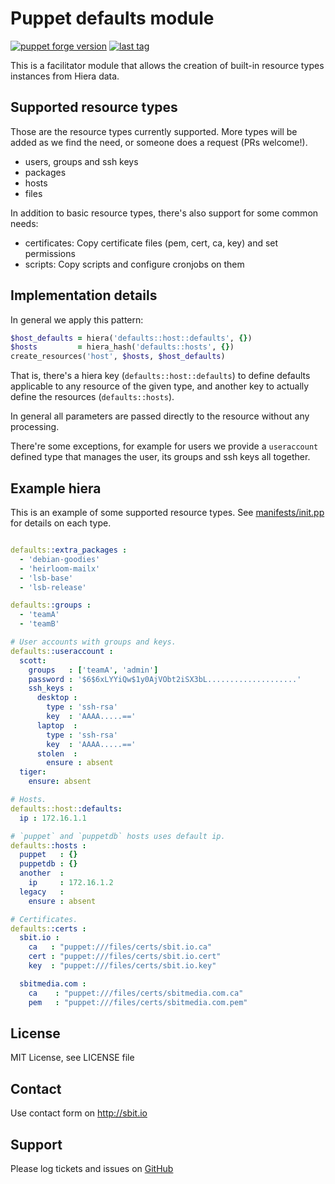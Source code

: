 # Puppet defaults module

[![puppet forge version](https://img.shields.io/puppetforge/v/sbitio/defaults.svg)](http://forge.puppetlabs.com/sbitio/defaults) [![last tag](https://img.shields.io/github/tag/sbitio/puppet-defaults.svg)](https://github.com/sbitio/puppet-defaults/tags)

This is a facilitator module that allows the creation of
built-in resource types instances from Hiera data.

## Supported resource types

Those are the resource types currently supported. More types will be added
as we find the need, or someone does a request (PRs welcome!).

 * users, groups and ssh keys
 * packages
 * hosts
 * files

In addition to basic resource types, there's also support for some common
needs:

 * certificates: Copy certificate files (pem, cert, ca, key) and set permissions
 * scripts: Copy scripts and configure cronjobs on them

## Implementation details

In general we apply this pattern:

```ruby
$host_defaults = hiera('defaults::host::defaults', {})
$hosts         = hiera_hash('defaults::hosts', {})
create_resources('host', $hosts, $host_defaults)
```

That is, there's a hiera key (`defaults::host::defaults`) to define defaults
applicable to any resource of the given type, and another key to actually
define the resources (`defaults::hosts`).

In general all parameters are passed directly to the resource without any
processing.

There're some exceptions, for example for users we provide a `useraccount`
defined type that manages the user, its groups and ssh keys all together.

## Example hiera

This is an example of some supported resource types. See [manifests/init.pp](https://github.com/sbitio/puppet-defaults/blob/master/manifests/init.pp)
for details on each type.

```yaml

defaults::extra_packages :
  - 'debian-goodies'
  - 'heirloom-mailx'
  - 'lsb-base'
  - 'lsb-release'

defaults::groups :
  - 'teamA'
  - 'teamB'

# User accounts with groups and keys.
defaults::useraccount :
  scott:
    groups   : ['teamA', 'admin']
    password : '$6$6xLYYiQw$1y0AjVObt2iSX3bL....................'
    ssh_keys :
      desktop :
        type : 'ssh-rsa'
        key  : 'AAAA.....=='
      laptop  :
        type : 'ssh-rsa'
        key  : 'AAAA.....=='
      stolen  :
        ensure : absent
  tiger:
    ensure: absent

# Hosts.
defaults::host::defaults:
  ip : 172.16.1.1

# `puppet` and `puppetdb` hosts uses default ip.
defaults::hosts :
  puppet   : {}
  puppetdb : {}
  another  :
    ip     : 172.16.1.2
  legacy   :
    ensure : absent

# Certificates.
defaults::certs :
  sbit.io :
    ca   : "puppet:///files/certs/sbit.io.ca"
    cert : "puppet:///files/certs/sbit.io.cert"
    key  : "puppet:///files/certs/sbit.io.key"

  sbitmedia.com :
    ca    : "puppet:///files/certs/sbitmedia.com.ca"
    pem   : "puppet:///files/certs/sbitmedia.com.pem"

```

## License

MIT License, see LICENSE file

## Contact

Use contact form on http://sbit.io

## Support

Please log tickets and issues on [GitHub](https://github.com/sbitio/puppet-defaults)

